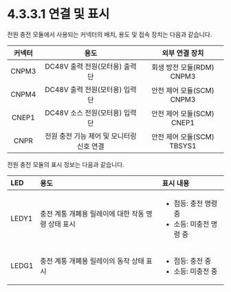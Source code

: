 # 4.3.3.1 연결 및 표시

전원 충전 모듈에서 사용되는 커넥터의 배치, 용도 및 접속 장치는 다음과 같습니다.



| **커넥터** | **용도** | **외부 연결 장치** |
| :---: | :---: | :---: |
| CNPM3 | DC48V 출력 전원\(모터용\) 출력단 | 회생 방전 모듈\(RDM\) CNPM3 |
| CNPM4 | DC48V 출력 전원\(모터용\) 입력단 | 안전 제어 모듈\(SCM\) CNPM3 |
| CNEP1 | DC48V 소스 전원\(모터용\) 입력단 | 안전 제어 모듈\(SCM\) CNEP1 |
| CNPR | 전원 충전 기능 제어 및 모니터링 신호 연결 | 안전 제어 모듈\(SCM\) TBSYS1 |

전원 충전 모듈의 표시 정보는 다음과 같습니다.

<table>
  <thead>
    <tr>
      <th style="text-align:left"><b>LED</b>
      </th>
      <th style="text-align:left"><b>                                               &#xC6A9;&#xB3C4;</b>
      </th>
      <th style="text-align:left"><b>                   &#xD45C;&#xC2DC; &#xB0B4;&#xC6A9;</b>
      </th>
    </tr>
  </thead>
  <tbody>
    <tr>
      <td style="text-align:left">LEDY1</td>
      <td style="text-align:left">&#xCDA9;&#xC804; &#xACC4;&#xD1B5; &#xAC1C;&#xD3D0;&#xC6A9; &#xB9B4;&#xB808;&#xC774;&#xC5D0;
        &#xB300;&#xD55C; &#xC791;&#xB3D9; &#xBA85;&#xB839; &#xC0C1;&#xD0DC; &#xD45C;&#xC2DC;</td>
      <td
      style="text-align:left">
        <ul>
          <li>&#xC810;&#xB4F1;: &#xCDA9;&#xC804; &#xBA85;&#xB839; &#xC911;</li>
          <li>&#xC18C;&#xB4F1;: &#xBBF8;&#xCDA9;&#xC804; &#xBA85;&#xB839; &#xC911;</li>
        </ul>
        </td>
    </tr>
    <tr>
      <td style="text-align:left">LEDG1</td>
      <td style="text-align:left">&#xCDA9;&#xC804; &#xACC4;&#xD1B5; &#xAC1C;&#xD3D0;&#xC6A9; &#xB9B4;&#xB808;&#xC774;&#xC758;
        &#xB3D9;&#xC791; &#xC0C1;&#xD0DC; &#xD45C;&#xC2DC;</td>
      <td style="text-align:left">
        <ul>
          <li>&#xC810;&#xB4F1;: &#xCDA9;&#xC804; &#xC911;</li>
          <li>&#xC18C;&#xB4F1;: &#xBBF8;&#xCDA9;&#xC804; &#xC911;</li>
        </ul>
      </td>
    </tr>
  </tbody>
</table>

